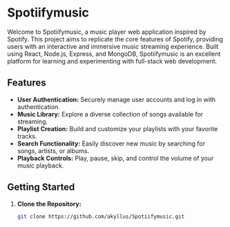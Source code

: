 # Spotiifymusic

Welcome to Spotiifymusic, a music player web application inspired by Spotify. This project aims to replicate the core features of Spotify, providing users with an interactive and immersive music streaming experience. Built using React, Node.js, Express, and MongoDB, Spotiifymusic is an excellent platform for learning and experimenting with full-stack web development.

## Features

- **User Authentication:** Securely manage user accounts and log in with authentication.
- **Music Library:** Explore a diverse collection of songs available for streaming.
- **Playlist Creation:** Build and customize your playlists with your favorite tracks.
- **Search Functionality:** Easily discover new music by searching for songs, artists, or albums.
- **Playback Controls:** Play, pause, skip, and control the volume of your music playback.

## Getting Started

1. **Clone the Repository:**
   ```bash
   git clone https://github.com/akyllus/Spotiifymusic.git

